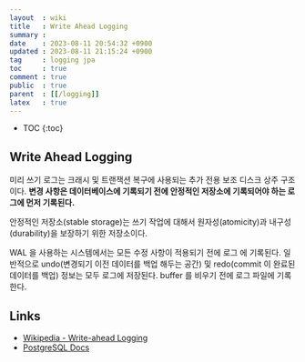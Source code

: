 ```yaml
---
layout  : wiki
title   : Write Ahead Logging
summary : 
date    : 2023-08-11 20:54:32 +0900
updated : 2023-08-11 21:15:24 +0900
tag     : logging jpa
toc     : true
comment : true
public  : true
parent  : [[/logging]]
latex   : true
---
```

* TOC
{:toc}

## Write Ahead Logging

미리 쓰기 로그는 크래시 및 트랜잭션 복구에 사용되는 추가 전용 보조 디스크 상주 구조이다. __변경 사항은 데이터베이스에 기록되기 전에 안정적인 저장소에 기록되어야 하는 로그에 먼저 기록된다.__

안정적인 저장소(stable storage)는 쓰기 작업에 대해서 원자성(atomicity)과 내구성(durability)을 보장하기 위한 저장소이다.

WAL 을 사용하는 시스템에서는 모든 수정 사항이 적용되기 전에 로그 에 기록된다. 일반적으로 undo(변경되기 이전 데이터를 백업 해두는 공간) 및 redo(commit 이 완료된 데이터를 백업) 정보는 모두 로그에 저장된다.  buffer 를 비우기 전에 로그 파일에 기록한다.

## Links

- [Wikipedia - Write-ahead Logging](https://en.wikipedia.org/wiki/Write-ahead_logging)
- [PostgreSQL Docs](https://www.postgresql.kr/docs/9.6/wal-intro.html)